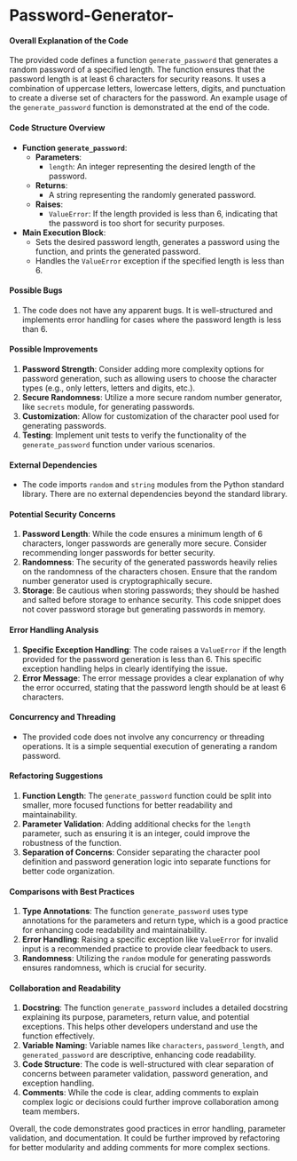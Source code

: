 # Password-Generator-
#### Overall Explanation of the Code
The provided code defines a function `generate_password` that generates a random password of a specified length. The function ensures that the password length is at least 6 characters for security reasons. It uses a combination of uppercase letters, lowercase letters, digits, and punctuation to create a diverse set of characters for the password. An example usage of the `generate_password` function is demonstrated at the end of the code.

#### Code Structure Overview
- **Function `generate_password`**:
  - **Parameters**:
    - `length`: An integer representing the desired length of the password.
  - **Returns**:
    - A string representing the randomly generated password.
  - **Raises**:
    - `ValueError`: If the length provided is less than 6, indicating that the password is too short for security purposes.
- **Main Execution Block**:
  - Sets the desired password length, generates a password using the function, and prints the generated password.
  - Handles the `ValueError` exception if the specified length is less than 6.

#### Possible Bugs
1. The code does not have any apparent bugs. It is well-structured and implements error handling for cases where the password length is less than 6.
   
#### Possible Improvements
1. **Password Strength**: Consider adding more complexity options for password generation, such as allowing users to choose the character types (e.g., only letters, letters and digits, etc.).
2. **Secure Randomness**: Utilize a more secure random number generator, like `secrets` module, for generating passwords.
3. **Customization**: Allow for customization of the character pool used for generating passwords.
4. **Testing**: Implement unit tests to verify the functionality of the `generate_password` function under various scenarios.

#### External Dependencies
- The code imports `random` and `string` modules from the Python standard library. There are no external dependencies beyond the standard library.

#### Potential Security Concerns
1. **Password Length**: While the code ensures a minimum length of 6 characters, longer passwords are generally more secure. Consider recommending longer passwords for better security.
2. **Randomness**: The security of the generated passwords heavily relies on the randomness of the characters chosen. Ensure that the random number generator used is cryptographically secure.
3. **Storage**: Be cautious when storing passwords; they should be hashed and salted before storage to enhance security. This code snippet does not cover password storage but generating passwords in memory.
#### Error Handling Analysis
1. **Specific Exception Handling**: The code raises a `ValueError` if the length provided for the password generation is less than 6. This specific exception handling helps in clearly identifying the issue.
2. **Error Message**: The error message provides a clear explanation of why the error occurred, stating that the password length should be at least 6 characters.

#### Concurrency and Threading
- The provided code does not involve any concurrency or threading operations. It is a simple sequential execution of generating a random password.

#### Refactoring Suggestions
1. **Function Length**: The `generate_password` function could be split into smaller, more focused functions for better readability and maintainability.
2. **Parameter Validation**: Adding additional checks for the `length` parameter, such as ensuring it is an integer, could improve the robustness of the function.
3. **Separation of Concerns**: Consider separating the character pool definition and password generation logic into separate functions for better code organization.

#### Comparisons with Best Practices
1. **Type Annotations**: The function `generate_password` uses type annotations for the parameters and return type, which is a good practice for enhancing code readability and maintainability.
2. **Error Handling**: Raising a specific exception like `ValueError` for invalid input is a recommended practice to provide clear feedback to users.
3. **Randomness**: Utilizing the `random` module for generating passwords ensures randomness, which is crucial for security.

#### Collaboration and Readability
1. **Docstring**: The function `generate_password` includes a detailed docstring explaining its purpose, parameters, return value, and potential exceptions. This helps other developers understand and use the function effectively.
2. **Variable Naming**: Variable names like `characters`, `password_length`, and `generated_password` are descriptive, enhancing code readability.
3. **Code Structure**: The code is well-structured with clear separation of concerns between parameter validation, password generation, and exception handling.
4. **Comments**: While the code is clear, adding comments to explain complex logic or decisions could further improve collaboration among team members.

Overall, the code demonstrates good practices in error handling, parameter validation, and documentation. It could be further improved by refactoring for better modularity and adding comments for more complex sections.
